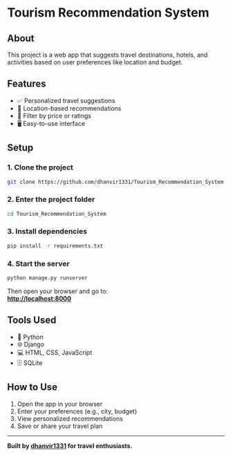
# Tourism Recommendation System

## About

This project is a web app that suggests travel destinations, hotels, and activities based on user preferences like location and budget.

## Features

- ✅ Personalized travel suggestions  
- 📍 Location-based recommendations  
- 💸 Filter by price or ratings  
- 🖥️ Easy-to-use interface  

## Setup

### 1. Clone the project

```bash
git clone https://github.com/dhanvir1331/Tourism_Recommendation_System.git
```

### 2. Enter the project folder

```bash
cd Tourism_Recommendation_System
```

### 3. Install dependencies

```bash
pip install -r requirements.txt
```

### 4. Start the server

```bash
python manage.py runserver
```

Then open your browser and go to:  
**[http://localhost:8000](http://localhost:8000)**

## Tools Used

- 🐍 Python  
- 🌐 Django  
- 💻 HTML, CSS, JavaScript  
- 🗄️ SQLite  

## How to Use

1. Open the app in your browser  
2. Enter your preferences (e.g., city, budget)  
3. View personalized recommendations  
4. Save or share your travel plan  

---

**Built by [dhanvir1331](https://github.com/dhanvir1331) for travel enthusiasts.**
